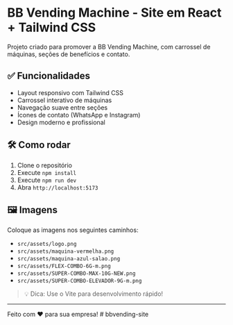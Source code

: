 # BB Vending Machine - Site em React + Tailwind CSS

Projeto criado para promover a BB Vending Machine, com carrossel de máquinas, seções de benefícios e contato.

## ✅ Funcionalidades

- Layout responsivo com Tailwind CSS
- Carrossel interativo de máquinas
- Navegação suave entre seções
- Ícones de contato (WhatsApp e Instagram)
- Design moderno e profissional

## 🛠️ Como rodar

1. Clone o repositório
2. Execute `npm install`
3. Execute `npm run dev`
4. Abra `http://localhost:5173`

## 🖼️ Imagens

Coloque as imagens nos seguintes caminhos:

- `src/assets/logo.png`
- `src/assets/maquina-vermelha.png`
- `src/assets/maquina-azul-salao.png`
- `src/assets/FLEX-COMBO-6G-m.png`
- `src/assets/SUPER-COMBO-MAX-10G-NEW.png`
- `src/assets/SUPER-COMBO-ELEVADOR-9G-m.png`

> 💡 Dica: Use o Vite para desenvolvimento rápido!

---

Feito com ❤️ para sua empresa!
#   b b v e n d i n g - s i t e  
 